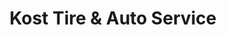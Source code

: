 ---
title: "Kost Tire & Auto Service"
url: /forest-city/kost-tire-und-auto-service/
shop: Autowerkstatt
---